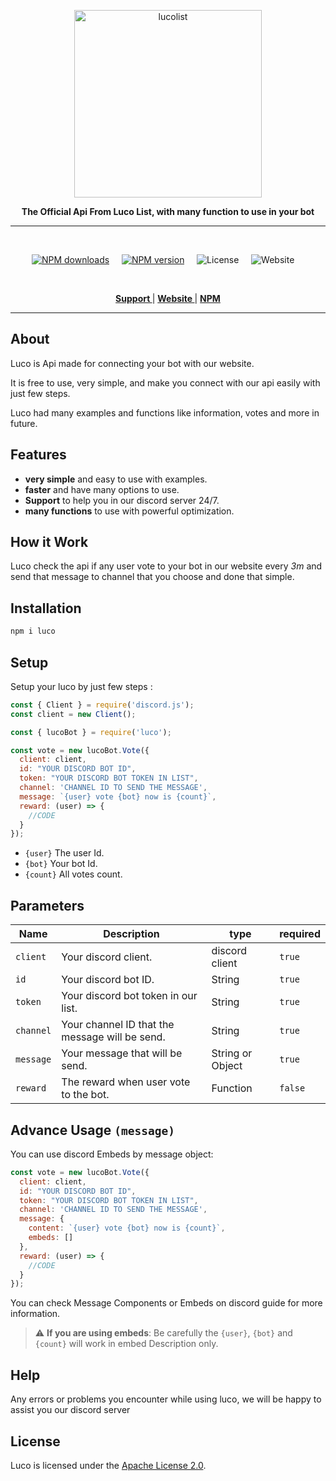<p align="center">
  <a href="https://luco-list.xyz">
    <img width="300" src="https://media.discordapp.net/attachments/1084071451109359707/1126740633047027892/Picsart_23-07-07_08-04-55-397.png" alt="lucolist">
  </a>
</p>

<div align="center">
  <b>The Official Api From <a herf="https://luco-list.xyz">Luco List</a>, with many function to use in your bot</b>
</div>

---

<br/>

<div align="center">

[![NPM downloads][download-image]][download-url] &nbsp; &nbsp;
[![NPM version][npm-image]][npm-url] &nbsp; &nbsp;
![License](https://img.shields.io/npm/l/luco) &nbsp; &nbsp;
![Website](https://img.shields.io/website?url=https%3A%2F%2Fluco-list.xyz&label=luco-list.xyz) &nbsp; &nbsp;

[npm-image]: https://img.shields.io/npm/v/luco.svg?color=43dc24
[npm-url]: https://npmjs.org/package/luco
[download-image]: https://img.shields.io/npm/dt/luco.svg?color=43dc24
[download-url]: https://npmjs.org/package/luco

  </div>

<br />

<div align = "center">

**[ Support ](https://discord.gg/BqG6UKeHkU)** | **[ Website ](https://luco-list.xyz)** | **[ NPM ](https://npmjs.org/package/luco)**

</div>

---

## About

Luco is Api made for connecting your bot with our website.

It is free to use, very simple, and make you connect with our api easily with just few steps.

Luco had many examples and functions like information, votes and more in future.

## Features

-   **very simple** and easy to use with examples.
-   **faster** and have many options to use.
-   **Support** to help you in our discord server 24/7.
-   **many functions** to use with powerful optimization.

## How it Work

Luco check the api if any user vote to your bot in our website every *3m* and send that message to channel that you choose and done that simple.

## Installation
```bash
npm i luco
```

## Setup
Setup your luco by just few steps :

```javascript
const { Client } = require('discord.js');
const client = new Client();

const { lucoBot } = require('luco');

const vote = new lucoBot.Vote({
  client: client,
  id: "YOUR DISCORD BOT ID",
  token: "YOUR DISCORD BOT TOKEN IN LIST",
  channel: 'CHANNEL ID TO SEND THE MESSAGE',
  message: `{user} vote {bot} now is {count}`,
  reward: (user) => {
    //CODE
  }
});
```

-  `{user}` The user Id.
-  `{bot}` Your bot Id.
-  `{count}` All votes count.

## Parameters

| Name | Description | type | required|
| -------- | -------- | -------- | -------- |
| `client` | Your discord client. | discord client | `true` 
| `id` | Your discord bot ID. | String | `true`
| `token` | Your discord bot token in our list. | String | `true`
| `channel` | Your channel ID that the message will be send. | String | `true`
| `message` | Your message that will be send. | String or Object | `true`
| `reward` | The reward when user vote to the bot. | Function | `false`

## Advance Usage `(message)`
You can use discord Embeds by message object:
```javascript
const vote = new lucoBot.Vote({
  client: client,
  id: "YOUR DISCORD BOT ID",
  token: "YOUR DISCORD BOT TOKEN IN LIST",
  channel: 'CHANNEL ID TO SEND THE MESSAGE',
  message: {
    content: `{user} vote {bot} now is {count}`,
    embeds: []
  },
  reward: (user) => {
    //CODE
  }
});
```
You can check <a herf="https://discordjs.guide/">Message Components or Embeds</a> on discord guide for more information.
> :warning: **If you are using embeds**: Be carefully the `{user}`, `{bot}` and `{count}` will work in embed Description only.

## Help
Any errors or problems you encounter while using luco, we will be happy to assist you our <a herf="https://discord.gg/BqG6UKeHkU">discord server</a>

## License

Luco is licensed under the [Apache License 2.0](./LICENSE).